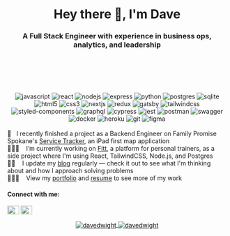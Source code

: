 <h1 align="center">Hey there 👋, I'm Dave</h1>
<h3 align="center"> A Full Stack Engineer with experience in business ops, analytics, and leadership</h3>

<div align="center" style="margin:100px 0 0 0;">
  <img src="https://img.shields.io/badge/javascript-%23323330.svg?style=for-the-badge&logo=javascript&logoColor=%23F7DF1E" alt="javascript" />
  <img src="https://img.shields.io/badge/react-%2320232a.svg?style=for-the-badge&logo=react&logoColor=%2361DAFB" alt="react" />
  <img src="https://img.shields.io/badge/node.js-%2343853D.svg?style=for-the-badge&logo=node.js&logoColor=white" alt="nodejs" />
  <img src="https://img.shields.io/badge/express.js-%23404d59.svg?style=for-the-badge&logo=express&logoColor=%2361DAFB" alt="express" />
  <img src="https://img.shields.io/badge/python-3670A0?style=for-the-badge&logo=python&logoColor=ffdd54" alt="python" />
  <img src="https://img.shields.io/badge/PostgreSQL-316192?style=for-the-badge&logo=postgresql&logoColor=white" alt="postgres" />
  <img src="https://img.shields.io/badge/SQLite-07405E?style=for-the-badge&logo=sqlite&logoColor=white" alt="sqlite" />
  <img src="https://img.shields.io/badge/html5-%23E34F26.svg?style=for-the-badge&logo=html5&logoColor=white" alt="html5" />
  <img src="https://img.shields.io/badge/css3-%231572B6.svg?style=for-the-badge&logo=css3&logoColor=white" alt="css3" />
  <img src="https://img.shields.io/badge/next.js-000000?style=for-the-badge&logo=nextdotjs&logoColor=white" alt="nextjs" />
  <img src="https://img.shields.io/badge/redux-%23593d88.svg?style=for-the-badge&logo=redux&logoColor=white" alt="redux" />
  <img src="https://img.shields.io/badge/Gatsby-663399?style=for-the-badge&logo=gatsby&logoColor=white" alt="gatsby" />
  <img src="https://img.shields.io/badge/Tailwind_CSS-38B2AC?style=for-the-badge&logo=tailwind-css&logoColor=white" alt="tailwindcss" />
  <img src="https://img.shields.io/badge/styled--components-DB7093?style=for-the-badge&logo=styled-components&logoColor=white" alt="styled-components" />
  <img src="https://img.shields.io/badge/GraphQl-E10098?style=for-the-badge&logo=graphql&logoColor=white" alt="graphql" />
  <img src="https://img.shields.io/badge/Cypress-17202C?style=for-the-badge&logo=cypress&logoColor=white" alt="cypress" />
  <img src="https://img.shields.io/badge/-jest-%23C21325?style=for-the-badge&logo=jest&logoColor=white" alt="jest" />
  <img src="https://img.shields.io/badge/Postman-FF6C37?style=for-the-badge&logo=postman&logoColor=red" alt="postman" />
  <img src="https://img.shields.io/badge/Swagger-85EA2D?style=for-the-badge&logo=Swagger&logoColor=white" alt="swagger" />
  <img src="https://img.shields.io/badge/Docker-2CA5E0?style=for-the-badge&logo=docker&logoColor=white" alt="docker" />
  <img src="https://img.shields.io/badge/Heroku-430098?style=for-the-badge&logo=heroku&logoColor=white" alt="heroku" />
  <img src="https://img.shields.io/badge/GIT-E44C30?style=for-the-badge&logo=git&logoColor=white" alt="git" />
  <img src="https://img.shields.io/badge/Figma-F24E1E?style=for-the-badge&logo=figma&logoColor=white" alt="figma" />
<div>
  
<br>

<div align="left">
🚀 &nbsp;&nbsp;I recently finished a project as a Backend Engineer on Family Promise Spokane's <a href="https://github.com/Lambda-School-Labs/family-promise-service-tracker-be-a">Service Tracker</a>, an iPad first map application<br>
🏋🏼‍♂️ &nbsp;&nbsp;&nbsp;I’m currently working on <a href="https://www.fitt.vercel.app/">Fitt</a>, a platform for personal trainers, as a side project where I'm using React, TailwindCSS, Node.js, and Postgres<br>
✍🏼 &nbsp;&nbsp;&nbsp;I update my <a href="https://www.davedwight.com/blog/">blog</a> regularly — check it out to see what I'm thinking about and how I approach solving problems<br>
👨🏼‍🚀 &nbsp;&nbsp;&nbsp;View my <a href="https://www.davedwight.com/">portfolio</a> and <a href="https://www.davedwight.com/resume/">resume</a> to see more of my work<br>
</div>

<h4 align="left">Connect with me:</h4>
<p align="left">
<a href="https://linkedin.com/in/davedwight/" target="blank"><img align="center" src="https://raw.githubusercontent.com/rahuldkjain/github-profile-readme-generator/master/src/images/icons/Social/linked-in-alt.svg" alt="https://www.linkedin.com/in/davedwight/" height="20" width="26.6" /></a>
<a href="https://twitter.com/daveydavejr" target="blank"><img align="center" src="https://raw.githubusercontent.com/rahuldkjain/github-profile-readme-generator/master/src/images/icons/Social/twitter.svg" alt="daveydavejr" height="20" width="26.6" /></a>
</p>

<a href="https://github.com/davedwight/">
  <img align="center" src="https://github-readme-stats.vercel.app/api?username=davedwight&show_icons=true&theme=dracula&hide=stars,issues&line_height=30&hide_rank=true" alt="davedwight" />
</a>
<a href="https://github.com/davedwight/" align="center">
  <img align="center" src="https://github-readme-stats.vercel.app/api/top-langs?username=davedwight&show_icons=true&locale=en&layout=compact&theme=dracula" alt="davedwight" />
</a>
  
